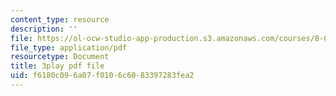```yaml
---
content_type: resource
description: ''
file: https://ol-ocw-studio-app-production.s3.amazonaws.com/courses/8-01sc-classical-mechanics-fall-2016/f6180c096a07f0106c6083397283fea2_uhaFP0xEmzM.pdf
file_type: application/pdf
resourcetype: Document
title: 3play pdf file
uid: f6180c09-6a07-f010-6c60-83397283fea2
---
```

